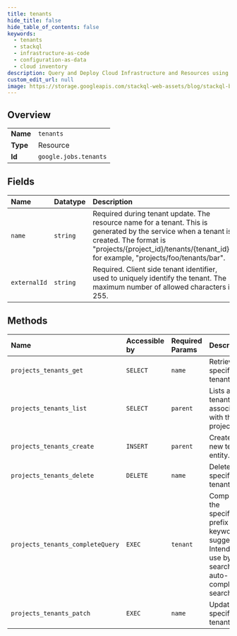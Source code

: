 ```yaml
---
title: tenants
hide_title: false
hide_table_of_contents: false
keywords:
  - tenants
  - stackql
  - infrastructure-as-code
  - configuration-as-data
  - cloud inventory
description: Query and Deploy Cloud Infrastructure and Resources using SQL
custom_edit_url: null
image: https://storage.googleapis.com/stackql-web-assets/blog/stackql-blog-post-featured-image.png
---
```

  
    

## Overview
<table><tbody>
<tr><td><b>Name</b></td><td><code>tenants</code></td></tr>
<tr><td><b>Type</b></td><td>Resource</td></tr>
<tr><td><b>Id</b></td><td><code>google.jobs.tenants</code></td></tr>
</tbody></table>

## Fields
| Name | Datatype | Description |
|:-----|:---------|:------------|
| `name` | `string` | Required during tenant update. The resource name for a tenant. This is generated by the service when a tenant is created. The format is "projects/{project_id}/tenants/{tenant_id}", for example, "projects/foo/tenants/bar". |
| `externalId` | `string` | Required. Client side tenant identifier, used to uniquely identify the tenant. The maximum number of allowed characters is 255. |
## Methods
| Name | Accessible by | Required Params | Description |
|:-----|:--------------|:----------------|:------------|
| `projects_tenants_get` | `SELECT` | `name` | Retrieves specified tenant. |
| `projects_tenants_list` | `SELECT` | `parent` | Lists all tenants associated with the project. |
| `projects_tenants_create` | `INSERT` | `parent` | Creates a new tenant entity. |
| `projects_tenants_delete` | `DELETE` | `name` | Deletes specified tenant. |
| `projects_tenants_completeQuery` | `EXEC` | `tenant` | Completes the specified prefix with keyword suggestions. Intended for use by a job search auto-complete search box. |
| `projects_tenants_patch` | `EXEC` | `name` | Updates specified tenant. |
